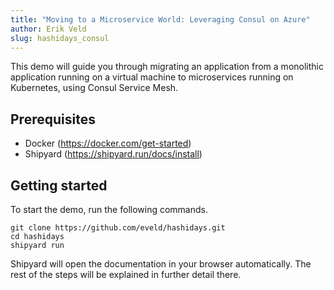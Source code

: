 ```yaml
---
title: "Moving to a Microservice World: Leveraging Consul on Azure"
author: Erik Veld
slug: hashidays_consul
---
```

This demo will guide you through migrating an application from a monolithic application running on a virtual machine to microservices running on Kubernetes, using Consul Service Mesh.

## Prerequisites
- Docker (https://docker.com/get-started)
- Shipyard (https://shipyard.run/docs/install)

## Getting started
To start the demo, run the following commands.

```
git clone https://github.com/eveld/hashidays.git
cd hashidays
shipyard run
```

Shipyard will open the documentation in your browser automatically.
The rest of the steps will be explained in further detail there.